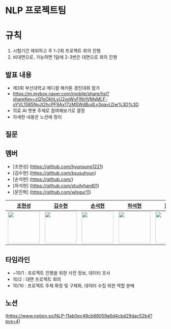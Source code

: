 # NLP 프로젝트팀

# 규칙
1. 시험기간 제외하고 주 1-2회 프로젝트 회의 진행
2. 비대면으로, 가능하면 1달에 2-3번은 대면으로 회의 진행

## 발표 내용
- 제3회 부산대학교 메디컬 해커톤 경진대회 참가
- https://m.mybox.naver.com/mobile/share/list?shareKey=zQ1oOkhLyU2xoWvFINrtVMsMLF-oYVL1585NvJt2hcPF9Ax17zMSWdBudLy3qavLDw%3D%3D
- 의료 AI 챗봇 주제로 참여해보기로 결정
- 자세한 내용은 노션에 정리

## 질문

## 멤버
- [조현성] (https://github.com/hyunsung1221)
- [김수현] (https://github.com/ksusuhyun)
- [손석현] (https://github.com/)
- [하석현] (https://github.com/studyhard01)
- [문진혁] (https://github.com/wlsgur11)

  
| [조현성](https://github.com/hyunsung1221) | [김수현](https://github.com/ksusuhyun) | [손석현](https://github.com/) | [하석현](https://github.com/studyhard01) | [문진혁](https://github.com/wlsgur11) |
| :-----------------------------------------: | :------------------------------------: | :------------------------------------: | :------------------------------------: | :------------------------------------: |
| <img src="https://github.com/hyunsung1221.png" width="100"> | <img src="https://github.com/ksusuhyun.png" width="100"> | <img src="https://github.com.png" width="100"> | <img src="https://github.com/studyhard01.png" width="100"> |  <img src="https://github.com/wlsgur11.png" width="100"> |


## 타임라인
- ~10/1 : 프로젝트 진행을 위한 사전 정보, 데이터 조사
- 10/2 : 대면 프로젝트 회의
- 10/10 : 프로젝트 주제 확정 및 구체화, 데이터 수집 위한 역할 분배


## 노션
(https://www.notion.so/NLP-11ab0ec48cb88059a6d4cbd29dac52b4?pvs=4)
